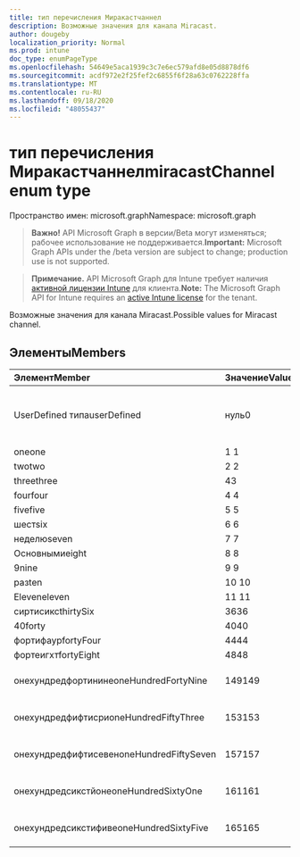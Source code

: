 ```yaml
---
title: тип перечисления Миракастчаннел
description: Возможные значения для канала Miracast.
author: dougeby
localization_priority: Normal
ms.prod: intune
doc_type: enumPageType
ms.openlocfilehash: 54649e5aca1939c3c7e6ec579afd8e05d8878df6
ms.sourcegitcommit: acdf972e2f25fef2c6855f6f28a63c0762228ffa
ms.translationtype: MT
ms.contentlocale: ru-RU
ms.lasthandoff: 09/18/2020
ms.locfileid: "48055437"
---
```

# <a name="miracastchannel-enum-type"></a><span data-ttu-id="cc686-103">тип перечисления Миракастчаннел</span><span class="sxs-lookup"><span data-stu-id="cc686-103">miracastChannel enum type</span></span>

<span data-ttu-id="cc686-104">Пространство имен: microsoft.graph</span><span class="sxs-lookup"><span data-stu-id="cc686-104">Namespace: microsoft.graph</span></span>

> <span data-ttu-id="cc686-105">**Важно!** API Microsoft Graph в версии/Beta могут изменяться; рабочее использование не поддерживается.</span><span class="sxs-lookup"><span data-stu-id="cc686-105">**Important:** Microsoft Graph APIs under the /beta version are subject to change; production use is not supported.</span></span>

> <span data-ttu-id="cc686-106">**Примечание.** API Microsoft Graph для Intune требует наличия [активной лицензии Intune](https://go.microsoft.com/fwlink/?linkid=839381) для клиента.</span><span class="sxs-lookup"><span data-stu-id="cc686-106">**Note:** The Microsoft Graph API for Intune requires an [active Intune license](https://go.microsoft.com/fwlink/?linkid=839381) for the tenant.</span></span>

<span data-ttu-id="cc686-107">Возможные значения для канала Miracast.</span><span class="sxs-lookup"><span data-stu-id="cc686-107">Possible values for Miracast channel.</span></span>

## <a name="members"></a><span data-ttu-id="cc686-108">Элементы</span><span class="sxs-lookup"><span data-stu-id="cc686-108">Members</span></span>
|<span data-ttu-id="cc686-109">Элемент</span><span class="sxs-lookup"><span data-stu-id="cc686-109">Member</span></span>|<span data-ttu-id="cc686-110">Значение</span><span class="sxs-lookup"><span data-stu-id="cc686-110">Value</span></span>|<span data-ttu-id="cc686-111">Описание</span><span class="sxs-lookup"><span data-stu-id="cc686-111">Description</span></span>|
|:---|:---|:---|
|<span data-ttu-id="cc686-112">UserDefined типа</span><span class="sxs-lookup"><span data-stu-id="cc686-112">userDefined</span></span>|<span data-ttu-id="cc686-113">нуль</span><span class="sxs-lookup"><span data-stu-id="cc686-113">0</span></span>|<span data-ttu-id="cc686-114">Пользователь определен, значение по умолчанию, без намерения.</span><span class="sxs-lookup"><span data-stu-id="cc686-114">User Defined, default value, no intent.</span></span>|
|<span data-ttu-id="cc686-115">one</span><span class="sxs-lookup"><span data-stu-id="cc686-115">one</span></span>|<span data-ttu-id="cc686-116">1 </span><span class="sxs-lookup"><span data-stu-id="cc686-116">1</span></span>|<span data-ttu-id="cc686-117">Один.</span><span class="sxs-lookup"><span data-stu-id="cc686-117">One.</span></span>|
|<span data-ttu-id="cc686-118">two</span><span class="sxs-lookup"><span data-stu-id="cc686-118">two</span></span>|<span data-ttu-id="cc686-119">2 </span><span class="sxs-lookup"><span data-stu-id="cc686-119">2</span></span>|<span data-ttu-id="cc686-120">2.</span><span class="sxs-lookup"><span data-stu-id="cc686-120">Two.</span></span>|
|<span data-ttu-id="cc686-121">three</span><span class="sxs-lookup"><span data-stu-id="cc686-121">three</span></span>|<span data-ttu-id="cc686-122">4</span><span class="sxs-lookup"><span data-stu-id="cc686-122">3</span></span>|<span data-ttu-id="cc686-123">Трёх.</span><span class="sxs-lookup"><span data-stu-id="cc686-123">Three.</span></span>|
|<span data-ttu-id="cc686-124">four</span><span class="sxs-lookup"><span data-stu-id="cc686-124">four</span></span>|<span data-ttu-id="cc686-125">4 </span><span class="sxs-lookup"><span data-stu-id="cc686-125">4</span></span>|<span data-ttu-id="cc686-126">Четыре.</span><span class="sxs-lookup"><span data-stu-id="cc686-126">Four.</span></span>|
|<span data-ttu-id="cc686-127">five</span><span class="sxs-lookup"><span data-stu-id="cc686-127">five</span></span>|<span data-ttu-id="cc686-128">5 </span><span class="sxs-lookup"><span data-stu-id="cc686-128">5</span></span>|<span data-ttu-id="cc686-129">Следующих.</span><span class="sxs-lookup"><span data-stu-id="cc686-129">Five.</span></span>|
|<span data-ttu-id="cc686-130">шест</span><span class="sxs-lookup"><span data-stu-id="cc686-130">six</span></span>|<span data-ttu-id="cc686-131">6 </span><span class="sxs-lookup"><span data-stu-id="cc686-131">6</span></span>|<span data-ttu-id="cc686-132">Шест.</span><span class="sxs-lookup"><span data-stu-id="cc686-132">Six.</span></span>|
|<span data-ttu-id="cc686-133">неделю</span><span class="sxs-lookup"><span data-stu-id="cc686-133">seven</span></span>|<span data-ttu-id="cc686-134">7 </span><span class="sxs-lookup"><span data-stu-id="cc686-134">7</span></span>|<span data-ttu-id="cc686-135">Неделю.</span><span class="sxs-lookup"><span data-stu-id="cc686-135">Seven.</span></span>|
|<span data-ttu-id="cc686-136">Основными</span><span class="sxs-lookup"><span data-stu-id="cc686-136">eight</span></span>|<span data-ttu-id="cc686-137">8 </span><span class="sxs-lookup"><span data-stu-id="cc686-137">8</span></span>|<span data-ttu-id="cc686-138">Основными.</span><span class="sxs-lookup"><span data-stu-id="cc686-138">Eight.</span></span>|
|<span data-ttu-id="cc686-139">9</span><span class="sxs-lookup"><span data-stu-id="cc686-139">nine</span></span>|<span data-ttu-id="cc686-140">9 </span><span class="sxs-lookup"><span data-stu-id="cc686-140">9</span></span>|<span data-ttu-id="cc686-141">9.</span><span class="sxs-lookup"><span data-stu-id="cc686-141">Nine.</span></span>|
|<span data-ttu-id="cc686-142">раз</span><span class="sxs-lookup"><span data-stu-id="cc686-142">ten</span></span>|<span data-ttu-id="cc686-143">10 </span><span class="sxs-lookup"><span data-stu-id="cc686-143">10</span></span>|<span data-ttu-id="cc686-144">Раз.</span><span class="sxs-lookup"><span data-stu-id="cc686-144">Ten.</span></span>|
|<span data-ttu-id="cc686-145">Eleven</span><span class="sxs-lookup"><span data-stu-id="cc686-145">eleven</span></span>|<span data-ttu-id="cc686-146">11 </span><span class="sxs-lookup"><span data-stu-id="cc686-146">11</span></span>|<span data-ttu-id="cc686-147">Eleven.</span><span class="sxs-lookup"><span data-stu-id="cc686-147">Eleven.</span></span>|
|<span data-ttu-id="cc686-148">сиртисикс</span><span class="sxs-lookup"><span data-stu-id="cc686-148">thirtySix</span></span>|<span data-ttu-id="cc686-149">36</span><span class="sxs-lookup"><span data-stu-id="cc686-149">36</span></span>|<span data-ttu-id="cc686-150">36.</span><span class="sxs-lookup"><span data-stu-id="cc686-150">Thirty-Six.</span></span>|
|<span data-ttu-id="cc686-151">40</span><span class="sxs-lookup"><span data-stu-id="cc686-151">forty</span></span>|<span data-ttu-id="cc686-152">40</span><span class="sxs-lookup"><span data-stu-id="cc686-152">40</span></span>|<span data-ttu-id="cc686-153">40.</span><span class="sxs-lookup"><span data-stu-id="cc686-153">Forty.</span></span>|
|<span data-ttu-id="cc686-154">фортифаур</span><span class="sxs-lookup"><span data-stu-id="cc686-154">fortyFour</span></span>|<span data-ttu-id="cc686-155">44</span><span class="sxs-lookup"><span data-stu-id="cc686-155">44</span></span>|<span data-ttu-id="cc686-156">44.</span><span class="sxs-lookup"><span data-stu-id="cc686-156">Forty-Four.</span></span>|
|<span data-ttu-id="cc686-157">фортеигхт</span><span class="sxs-lookup"><span data-stu-id="cc686-157">fortyEight</span></span>|<span data-ttu-id="cc686-158">48</span><span class="sxs-lookup"><span data-stu-id="cc686-158">48</span></span>|<span data-ttu-id="cc686-159">48.</span><span class="sxs-lookup"><span data-stu-id="cc686-159">Forty-Eight.</span></span>|
|<span data-ttu-id="cc686-160">онехундредфортинине</span><span class="sxs-lookup"><span data-stu-id="cc686-160">oneHundredFortyNine</span></span>|<span data-ttu-id="cc686-161">149</span><span class="sxs-lookup"><span data-stu-id="cc686-161">149</span></span>|<span data-ttu-id="cc686-162">Онехундредфорти — девять.</span><span class="sxs-lookup"><span data-stu-id="cc686-162">OneHundredForty-Nine.</span></span>|
|<span data-ttu-id="cc686-163">онехундредфифтисри</span><span class="sxs-lookup"><span data-stu-id="cc686-163">oneHundredFiftyThree</span></span>|<span data-ttu-id="cc686-164">153</span><span class="sxs-lookup"><span data-stu-id="cc686-164">153</span></span>|<span data-ttu-id="cc686-165">Онехундредфифти — три.</span><span class="sxs-lookup"><span data-stu-id="cc686-165">OneHundredFifty-Three.</span></span>|
|<span data-ttu-id="cc686-166">онехундредфифтисевен</span><span class="sxs-lookup"><span data-stu-id="cc686-166">oneHundredFiftySeven</span></span>|<span data-ttu-id="cc686-167">157</span><span class="sxs-lookup"><span data-stu-id="cc686-167">157</span></span>|<span data-ttu-id="cc686-168">Онехундредфифти — семь.</span><span class="sxs-lookup"><span data-stu-id="cc686-168">OneHundredFifty-Seven.</span></span>|
|<span data-ttu-id="cc686-169">онехундредсикстйоне</span><span class="sxs-lookup"><span data-stu-id="cc686-169">oneHundredSixtyOne</span></span>|<span data-ttu-id="cc686-170">161</span><span class="sxs-lookup"><span data-stu-id="cc686-170">161</span></span>|<span data-ttu-id="cc686-171">Онехундредсиксти — один.</span><span class="sxs-lookup"><span data-stu-id="cc686-171">OneHundredSixty-One.</span></span>|
|<span data-ttu-id="cc686-172">онехундредсикстифиве</span><span class="sxs-lookup"><span data-stu-id="cc686-172">oneHundredSixtyFive</span></span>|<span data-ttu-id="cc686-173">165</span><span class="sxs-lookup"><span data-stu-id="cc686-173">165</span></span>|<span data-ttu-id="cc686-174">Онехундредсиксти — пять.</span><span class="sxs-lookup"><span data-stu-id="cc686-174">OneHundredSixty-Five.</span></span>|






